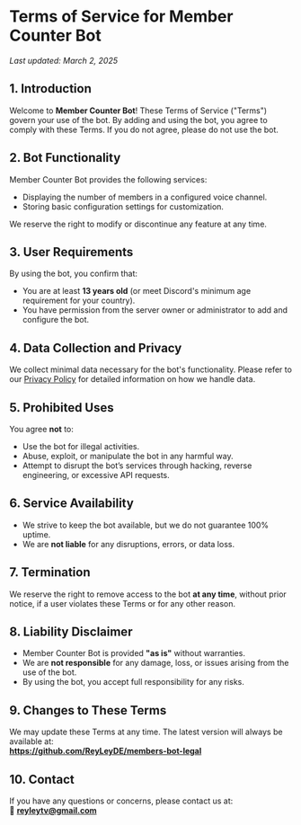 # Terms of Service for Member Counter Bot  

_Last updated: March 2, 2025_  

## 1. Introduction  
Welcome to **Member Counter Bot**! These Terms of Service ("Terms") govern your use of the bot. By adding and using the bot, you agree to comply with these Terms. If you do not agree, please do not use the bot.  

## 2. Bot Functionality  
Member Counter Bot provides the following services:  
- Displaying the number of members in a configured voice channel.  
- Storing basic configuration settings for customization.  

We reserve the right to modify or discontinue any feature at any time.  

## 3. User Requirements  
By using the bot, you confirm that:  
- You are at least **13 years old** (or meet Discord's minimum age requirement for your country).  
- You have permission from the server owner or administrator to add and configure the bot.  

## 4. Data Collection and Privacy  
We collect minimal data necessary for the bot's functionality. Please refer to our [Privacy Policy](https://github.com/ReyLeyDE/members-bot-legal) for detailed information on how we handle data.  

## 5. Prohibited Uses  
You agree **not** to:  
- Use the bot for illegal activities.  
- Abuse, exploit, or manipulate the bot in any harmful way.  
- Attempt to disrupt the bot’s services through hacking, reverse engineering, or excessive API requests.  

## 6. Service Availability  
- We strive to keep the bot available, but we do not guarantee 100% uptime.  
- We are **not liable** for any disruptions, errors, or data loss.  

## 7. Termination  
We reserve the right to remove access to the bot **at any time**, without prior notice, if a user violates these Terms or for any other reason.  

## 8. Liability Disclaimer  
- Member Counter Bot is provided **"as is"** without warranties.  
- We are **not responsible** for any damage, loss, or issues arising from the use of the bot.  
- By using the bot, you accept full responsibility for any risks.  

## 9. Changes to These Terms  
We may update these Terms at any time. The latest version will always be available at:  
**https://github.com/ReyLeyDE/members-bot-legal**  

## 10. Contact  
If you have any questions or concerns, please contact us at:  
📧 **reyleytv@gmail.com**  
